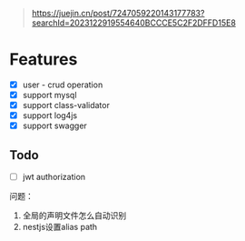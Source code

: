 
> https://juejin.cn/post/7247059220143177783?searchId=2023122919554640BCCCE5C2F2DFFD15E8

# Features

- [x] user - crud operation
- [x] support mysql
- [x] support class-validator
- [x] support log4js
- [x] support swagger

## Todo
- [ ] jwt authorization



问题：
1. 全局的声明文件怎么自动识别
2. nestjs设置alias path




